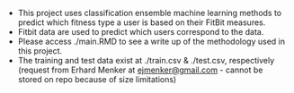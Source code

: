 - This project uses classification ensemble machine learning methods to predict which fitness type a user is based on their FitBit measures.
- Fitbit data are used to predict which users correspond to the data.
- Please access ./main.RMD to see a write up of the methodology used in this project.
- The training and test data exist at ./train.csv & ./test.csv, respectively (request from Erhard Menker at ejmenker@gmail.com - cannot be stored on repo because of size limitations)
